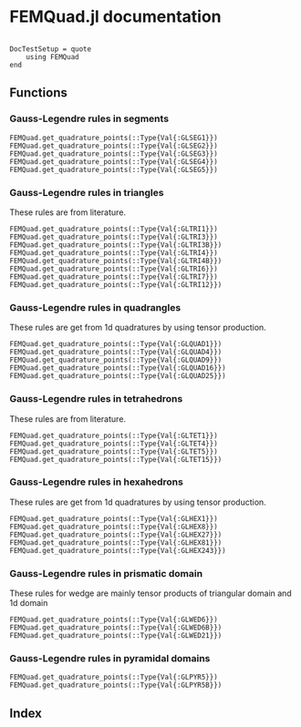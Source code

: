 # FEMQuad.jl documentation

```@contents
```

```@meta
DocTestSetup = quote
    using FEMQuad
end
```

## Functions

### Gauss-Legendre rules in segments

```@docs
FEMQuad.get_quadrature_points(::Type{Val{:GLSEG1}})
FEMQuad.get_quadrature_points(::Type{Val{:GLSEG2}})
FEMQuad.get_quadrature_points(::Type{Val{:GLSEG3}})
FEMQuad.get_quadrature_points(::Type{Val{:GLSEG4}})
FEMQuad.get_quadrature_points(::Type{Val{:GLSEG5}})
```

### Gauss-Legendre rules in triangles

These rules are from literature.

```@docs
FEMQuad.get_quadrature_points(::Type{Val{:GLTRI1}})
FEMQuad.get_quadrature_points(::Type{Val{:GLTRI3}})
FEMQuad.get_quadrature_points(::Type{Val{:GLTRI3B}})
FEMQuad.get_quadrature_points(::Type{Val{:GLTRI4}})
FEMQuad.get_quadrature_points(::Type{Val{:GLTRI4B}})
FEMQuad.get_quadrature_points(::Type{Val{:GLTRI6}})
FEMQuad.get_quadrature_points(::Type{Val{:GLTRI7}})
FEMQuad.get_quadrature_points(::Type{Val{:GLTRI12}})
```

### Gauss-Legendre rules in quadrangles

These rules are get from 1d quadratures by using tensor production.

```@docs
FEMQuad.get_quadrature_points(::Type{Val{:GLQUAD1}})
FEMQuad.get_quadrature_points(::Type{Val{:GLQUAD4}})
FEMQuad.get_quadrature_points(::Type{Val{:GLQUAD9}})
FEMQuad.get_quadrature_points(::Type{Val{:GLQUAD16}})
FEMQuad.get_quadrature_points(::Type{Val{:GLQUAD25}})
```

### Gauss-Legendre rules in tetrahedrons

These rules are from literature.

```@docs
FEMQuad.get_quadrature_points(::Type{Val{:GLTET1}})
FEMQuad.get_quadrature_points(::Type{Val{:GLTET4}})
FEMQuad.get_quadrature_points(::Type{Val{:GLTET5}})
FEMQuad.get_quadrature_points(::Type{Val{:GLTET15}})
```

### Gauss-Legendre rules in hexahedrons

These rules are get from 1d quadratures by using tensor production.

```@docs
FEMQuad.get_quadrature_points(::Type{Val{:GLHEX1}})
FEMQuad.get_quadrature_points(::Type{Val{:GLHEX8}})
FEMQuad.get_quadrature_points(::Type{Val{:GLHEX27}})
FEMQuad.get_quadrature_points(::Type{Val{:GLHEX81}})
FEMQuad.get_quadrature_points(::Type{Val{:GLHEX243}})
```

### Gauss-Legendre rules in prismatic domain

These rules for wedge are mainly tensor products of triangular domain and 1d domain

```@docs
FEMQuad.get_quadrature_points(::Type{Val{:GLWED6}})
FEMQuad.get_quadrature_points(::Type{Val{:GLWED6B}})
FEMQuad.get_quadrature_points(::Type{Val{:GLWED21}})
```

### Gauss-Legendre rules in pyramidal domains

```@docs
FEMQuad.get_quadrature_points(::Type{Val{:GLPYR5}})
FEMQuad.get_quadrature_points(::Type{Val{:GLPYR5B}})
```

## Index

```@index
```
